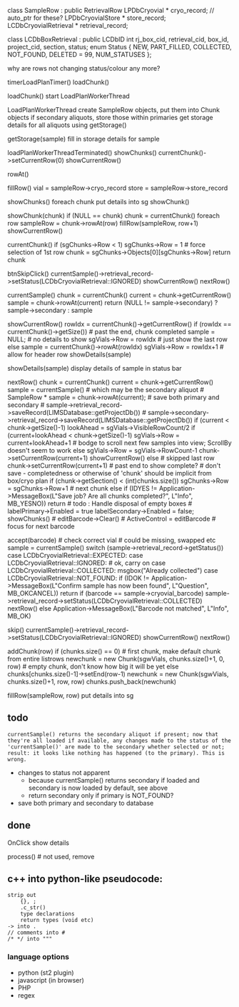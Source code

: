class SampleRow : public RetrievalRow
    LPDbCryovial            * cryo_record; // auto_ptr for these?
    LPDbCryovialStore       * store_record;
    LCDbCryovialRetrieval   * retrieval_record;

class LCDbBoxRetrieval : public LCDbID
    int rj_box_cid, retrieval_cid, box_id, project_cid, section, status;
    enum Status { NEW, PART_FILLED, COLLECTED, NOT_FOUND, DELETED = 99, NUM_STATUSES };

why are rows not changing status/colour any more?

timerLoadPlanTimer()
    loadChunk()

loadChunk()
    start LoadPlanWorkerThread

LoadPlanWorkerThread
    create SampleRow objects, put them into Chunk objects
    if secondary aliquots, store those within primaries
    get storage details for all aliquots using getStorage()

getStorage(sample)
    fill in storage details for sample

loadPlanWorkerThreadTerminated()
    showChunks()
    currentChunk()->setCurrentRow(0)
    showCurrentRow()


rowAt()    


fillRow()
    vial    = sampleRow->cryo_record
    store   = sampleRow->store_record

showChunks()
    foreach chunk
        put details into sg
    showChunk()        

showChunk(chunk)
    if (NULL == chunk) chunk = currentChunk()
    foreach row
        sampleRow = chunk->rowAt(row)
        fillRow(sampleRow, row+1)
    showCurrentRow()

currentChunk() 
    if (sgChunks->Row < 1) sgChunks->Row = 1 # force selection of 1st row
    chunk = sgChunks->Objects[0][sgChunks->Row]
    return chunk

btnSkipClick()
    currentSample()->retrieval_record->setStatus(LCDbCryovialRetrieval::IGNORED)
    showCurrentRow()
    nextRow()

currentSample()
    chunk = currentChunk()
    current = chunk->getCurrentRow()
    sample = chunk->rowAt(current)
    return  (NULL != sample->secondary) ? sample->secondary : sample



showCurrentRow()
    rowIdx = currentChunk()->getCurrentRow()
    if (rowIdx == currentChunk()->getSize()) # past the end, chunk completed
        sample = NULL;              # no details to show
        sgVials->Row = rowIdx       # just show the last row
    else
        sample = currentChunk()->rowAt(rowIdx)
        sgVials->Row = rowIdx+1     # allow for header row
    showDetails(sample)

showDetails(sample)
    display details of sample in status bar

nextRow()
    chunk = currentChunk()
    current = chunk->getCurrentRow()
    sample = currentSample() # which may be the secondary aliquot # SampleRow * sample = chunk->rowAt(current);
    # save both primary and secondary
    # sample->retrieval_record->saveRecord(LIMSDatabase::getProjectDb())
    # sample->secondary->retrieval_record->saveRecord(LIMSDatabase::getProjectDb())
    if (current < chunk->getSize()-1)
        lookAhead = sgVials->VisibleRowCount/2
        if (current+lookAhead < chunk->getSize()-1)
            sgVials->Row = current+lookAhead+1 # bodge to scroll next few samples into view; ScrollBy doesn't seem to work
        else
            sgVials->Row = sgVials->RowCount-1
        chunk->setCurrentRow(current+1)
        showCurrentRow()
    else # skipped last row
        chunk->setCurrentRow(current+1) # past end to show complete?
        # don't save - completedness or otherwise of 'chunk' should be implicit from box/cryo plan
        if (chunk->getSection() < (int)chunks.size())
            sgChunks->Row = sgChunks->Row+1 # next chunk
        else
            if (IDYES != Application->MessageBox(L"Save job? Are all chunks completed?", L"Info", MB_YESNO)) return
            # todo : Handle disposal of empty boxes
    # labelPrimary->Enabled = true labelSecondary->Enabled = false;
    showChunks()
    # editBarcode->Clear()
    # ActiveControl = editBarcode # focus for next barcode

accept(barcode)
    # check correct vial # could be missing, swapped etc
    sample = currentSample()
    switch (sample->retrieval_record->getStatus())
        case LCDbCryovialRetrieval::EXPECTED:
        case LCDbCryovialRetrieval::IGNORED:
            # ok, carry on
        case LCDbCryovialRetrieval::COLLECTED:
            msgbox("Already collected")
        case LCDbCryovialRetrieval::NOT_FOUND:
            if (IDOK != Application->MessageBox(L"Confirm sample has now been found", L"Question", MB_OKCANCEL)) 
                return
    if (barcode == sample->cryovial_barcode)
        sample->retrieval_record->setStatus(LCDbCryovialRetrieval::COLLECTED)
        nextRow()
    else
        Application->MessageBox(L"Barcode not matched", L"Info", MB_OK)

skip()
    currentSample()->retrieval_record->setStatus(LCDbCryovialRetrieval::IGNORED)
    showCurrentRow()
    nextRow()

addChunk(row)
    if (chunks.size() == 0)  # first chunk, make default chunk from entire listrows
        newchunk = new Chunk(sgwVials, chunks.size()+1, 0, row) # empty chunk, don't know how big it will be yet
    else
        chunks[chunks.size()-1]->setEnd(row-1)
        newchunk = new Chunk(sgwVials, chunks.size()+1, row, row)
    chunks.push_back(newchunk)

fillRow(sampleRow, row)
    put details into sg

## todo

    currentSample() returns the secondary aliquot if present; now that they're all loaded if available, any changes made to the status of the 'currentSample()' are made to the secondary whether selected or not; result: it looks like nothing has happened (to the primary). This is wrong.

 * changes to status not apparent
    * because currentSample() returns secondary if loaded and secondary is now loaded by default, see above
    * return secondary only if primary is NOT_FOUND?
 * save both primary and secondary to database
    


## done

OnClick
    show details

process() 
    # not used, remove

## c++ into python-like pseudocode:
    strip out 
        {}, ;
        .c_str()
        type declarations
        return types (void etc)
    -> into .
    // comments into #
    /* */ into """

### language options

 * python (st2 plugin)
 * javascript (in browser)
 * PHP
 * regex